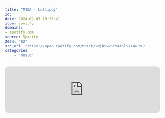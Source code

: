 ```yaml
---
title: "MIKA - Lollipop"
id: 
date: 2024-02-03 19:37:41
icon: spotify
domains:
- spotify.com
source: Spotify
2024: "02"
src_url: "https://open.spotify.com/track/2NjhV99ncY4A5lSkTHvTtU"
categories:
    - "music"
---
```

<iframe style="border-radius: 12px" width="100%" height="152" title="Spotify Embed: Lollipop" frameborder="0" allowfullscreen allow="autoplay; clipboard-write; encrypted-media; fullscreen; picture-in-picture" loading="lazy" src="https://open.spotify.com/embed/track/2NjhV99ncY4A5lSkTHvTtU?utm_source=oembed"></iframe>
